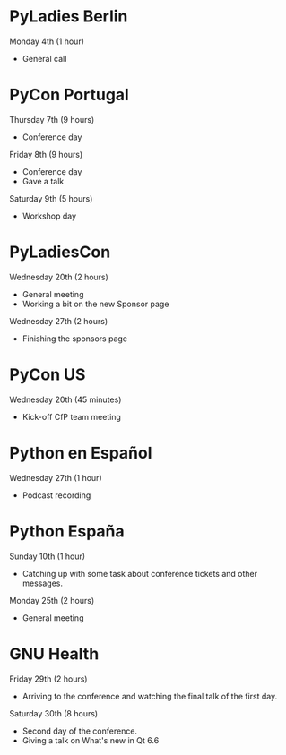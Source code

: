 # PyLadies Berlin

Monday 4th (1 hour)

- General call

# PyCon Portugal

Thursday 7th (9 hours)

* Conference day

Friday 8th (9 hours)

* Conference day
* Gave a talk

Saturday 9th (5 hours)

* Workshop day

# PyLadiesCon

Wednesday 20th (2 hours)

- General meeting
- Working a bit on the new Sponsor page

Wednesday 27th (2 hours)

- Finishing the sponsors page

# PyCon US

Wednesday 20th (45 minutes)

- Kick-off CfP team meeting

# Python en Español

Wednesday 27th (1 hour)

- Podcast recording

# Python España

Sunday 10th (1 hour)

- Catching up with some task about conference tickets and other messages.

Monday 25th (2 hours)

- General meeting

# GNU Health

Friday 29th (2 hours)

* Arriving to the conference and watching the final talk of the first day.

Saturday 30th (8 hours)

* Second day of the conference.
* Giving  a talk on What's new in Qt 6.6

